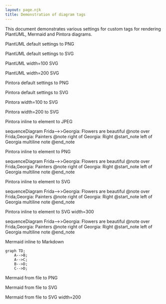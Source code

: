 ```yaml
---
layout: page.njk
title: Demonstration of diagram tags
---
```



This document demonstrates various settings for custom tags for rendering PlantUML, Mermaid and Pintora diagrams.

PlantUML default settings to PNG

<diagrams-plantuml input-file="activity-1.puml"
    output-file="activity-1.png" tpng/>

PlantUML default settings to SVG

<diagrams-plantuml input-file="activity-1.puml"
    output-file="activity-1.svg" tsvg/>

PlantUML width=100 SVG

<diagrams-plantuml input-file="activity-1.puml"
    output-file="activity-1-width-100.svg" tsvg
    width='100'/>

PlantUML width=200 SVG

<diagrams-plantuml input-file="activity-1.puml"
    output-file="activity-1-width-200.svg" tsvg
    width='200'/>

Pintora default settings to PNG

<diagrams-pintora input-file="pintora-class-1.pint"
    output-file="pintora-class-1.png"
    mime-type="image/png"/>

Pintora default settings to SVG

<diagrams-pintora input-file="pintora-class-1.pint"
    output-file="pintora-class-1.svg"
    mime-type="image/svg+xml"/>

Pintora width=100 to SVG

<diagrams-pintora input-file="pintora-class-1.pint"
    output-file="pintora-class-1-width-100.svg"
    mime-type="image/svg+xml" width="100"/>

Pintora width=200 to SVG

<diagrams-pintora input-file="pintora-class-1.pint"
    output-file="pintora-class-1-width-200.svg"
    mime-type="image/svg+xml" width="200"/>

Pintora inline to element to JPEG

<diagrams-pintora
    output-file="img/pintora-sequence-1.jpg"
    mime-type="image/jpeg">
sequenceDiagram
  Frida-->>Georgia: Flowers are beautiful
  @note over Frida,Georgia: Painters
  @note right of Georgia: Right
  @start_note left of Georgia
  multiline
  note
  @end_note
</diagrams-pintora>

Pintora inline to element to PNG

<diagrams-pintora
    output-file="img/pintora-sequence-1.png"
    mime-type="image/png">
sequenceDiagram
  Frida-->>Georgia: Flowers are beautiful
  @note over Frida,Georgia: Painters
  @note right of Georgia: Right
  @start_note left of Georgia
  multiline
  note
  @end_note
</diagrams-pintora>

Pintora inline to element to SVG

<diagrams-pintora
    output-file="img/pintora-sequence-1.svg"
    mime-type="image/svg+xml">
sequenceDiagram
  Frida-->>Georgia: Flowers are beautiful
  @note over Frida,Georgia: Painters
  @note right of Georgia: Right
  @start_note left of Georgia
  multiline
  note
  @end_note
</diagrams-pintora>

Pintora inline to element to SVG width=300

<diagrams-pintora
    output-file="img/pintora-sequence-1-width-300.svg"
    mime-type="image/svg+xml" width="300">
sequenceDiagram
  Frida-->>Georgia: Flowers are beautiful
  @note over Frida,Georgia: Painters
  @note right of Georgia: Right
  @start_note left of Georgia
  multiline
  note
  @end_note
</diagrams-pintora>

Mermaid inline to Markdown


```mermaid Optional title for the win
graph TD;
    A-->B;
    A-->C;
    B-->D;
    C-->D;
```


Mermaid from file to PNG

<diagrams-mermaid
        input-file='./simple-sample-1.mmd'
        output-file='./simple-sample-1.png'/>


Mermaid from file to SVG

<diagrams-mermaid
        input-file='./simple-sample-1.mmd'
        output-file='./simple-sample-1.svg'/>


Mermaid from file to SVG width=200

<diagrams-mermaid
        input-file='./simple-sample-1.mmd'
        output-file='./simple-sample-1-width-200.svg'
        width='200'/>



